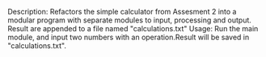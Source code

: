 Description:
Refactors the simple calculator from Assesment 2 into a modular program with separate modules to input, processing  and output. Result are appended to a file named "calculations.txt"
Usage:
Run the main module, and input two numbers with an operation.Result will be saved in "calculations.txt".
